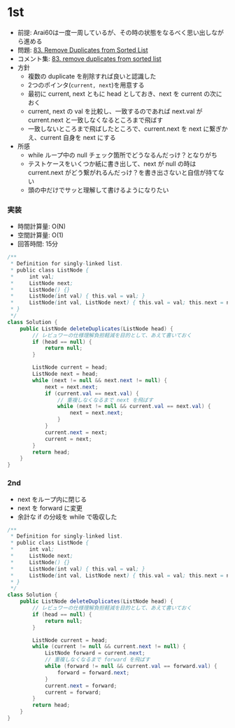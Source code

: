 # 1st
- 前提: Arai60は一度一周しているが、その時の状態をなるべく思い出しながら進める
- 問題: [83. Remove Duplicates from Sorted List](https://leetcode.com/problems/remove-duplicates-from-sorted-list/description/)
- コメント集: [83. remove duplicates from sorted list](https://docs.google.com/document/d/11HV35ADPo9QxJOpJQ24FcZvtvioli770WWdZZDaLOfg/edit?tab=t.0#heading=h.voz9njv1gtqy)
- 方針
  - 複数の duplicate を削除すれば良いと認識した
  - 2つのポインタ(`current, next`)を用意する
  - 最初に current, next ともに head としておき、next を current の次におく
  - current, next の val を比較し、一致するのであれば next.val が current.next と一致しなくなるところまで飛ばす
  - 一致しないところまで飛ばしたところで、current.next を next に繋ぎかえ、current 自身を next にする
- 所感
  - while ループ中の null チェック箇所でどうなるんだっけ？となりがち
  - テストケースをいくつか紙に書き出して、next が null の時は current.next がどう繋がれるんだっけ？を書き出さないと自信が持てない
  - 頭の中だけでサッと理解して書けるようになりたい

### 実装
- 時間計算量: O(N)
- 空間計算量: O(1)
- 回答時間: 15分
```java
/**
 * Definition for singly-linked list.
 * public class ListNode {
 *     int val;
 *     ListNode next;
 *     ListNode() {}
 *     ListNode(int val) { this.val = val; }
 *     ListNode(int val, ListNode next) { this.val = val; this.next = next; }
 * }
 */
class Solution {
    public ListNode deleteDuplicates(ListNode head) {
        // レビュワーの仕様理解負担軽減を目的として、あえて書いておく
        if (head == null) {
            return null;
        }

        ListNode current = head;
        ListNode next = head;
        while (next != null && next.next != null) {
            next = next.next;
            if (current.val == next.val) {
                // 重複しなくなるまで next を飛ばす
                while (next != null && current.val == next.val) {
                    next = next.next;
                }
            }
            current.next = next;
            current = next;
        }
        return head;
    }
}
```

### 2nd
- next をループ内に閉じる
- next を forward に変更
- 余計な if の分岐を while で吸収した
```java
/**
 * Definition for singly-linked list.
 * public class ListNode {
 *     int val;
 *     ListNode next;
 *     ListNode() {}
 *     ListNode(int val) { this.val = val; }
 *     ListNode(int val, ListNode next) { this.val = val; this.next = next; }
 * }
 */
class Solution {
    public ListNode deleteDuplicates(ListNode head) {
        // レビュワーの仕様理解負担軽減を目的として、あえて書いておく
        if (head == null) {
            return null;
        }

        ListNode current = head;
        while (current != null && current.next != null) {
            ListNode forward = current.next;
            // 重複しなくなるまで forward を飛ばす
            while (forward != null && current.val == forward.val) {
                forward = forward.next;
            }
            current.next = forward;
            current = forward;
        }
        return head;
    }
}
```
